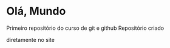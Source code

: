 # Olá, Mundo
 Primeiro repositório do curso de git e github
 Repositório criado

diretamente no site
